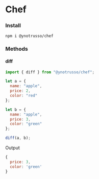 # Chef

### Install

```
npm i @ynotrusso/chef
```

### Methods

#### diff

```js
import { diff } from "@ynotrusso/chef";

let a = {
  name: "apple",
  price: 2,
  color: "red"
};

let b = {
  name: "apple",
  price: 3,
  color: "green"
};

diff(a, b);
```

Output

```js
{
  price: 3,
  color: 'green'
}
```
